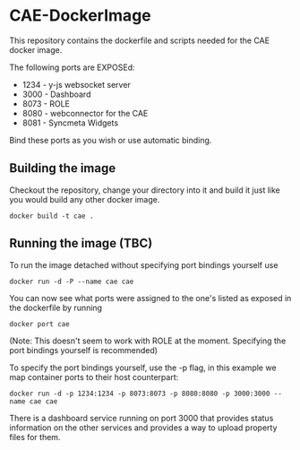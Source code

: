 # CAE-DockerImage
This repository contains the dockerfile and scripts needed for the CAE docker image.

The following ports are EXPOSEd:
* 1234 - y-js websocket server
* 3000 - Dashboard
* 8073 - ROLE
* 8080 - webconnector for the CAE
* 8081 - Syncmeta Widgets

Bind these ports as you wish or use automatic binding.

## Building the image
Checkout the repository, change your directory into it and build it just like you would build any other docker image.
```shell
docker build -t cae .
```
## Running the image (TBC)
To run the image detached without specifying port bindings yourself use
```shell
docker run -d -P --name cae cae
```
You can now see what ports were assigned to the one's listed as exposed in the dockerfile by running
```shell
docker port cae
```
(Note: This doesn't seem to work with ROLE at the moment. Specifying the port bindings yourself is recommended)

To specify the port bindings yourself, use the -p flag, in this example we map container ports to their host counterpart:
```shell
docker run -d -p 1234:1234 -p 8073:8073 -p 8080:8080 -p 3000:3000 --name cae cae
```

There is a dashboard service running on port 3000 that provides status information on the other services and provides a way to upload property files for them.
